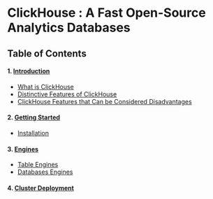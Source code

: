 # ClickHouse : A Fast Open-Source Analytics Databases
## Table of Contents
#### 1. [Introduction]()
- [What is ClickHouse]()
- [Distinctive Features of ClickHouse]()
- [ClickHouse Features that Can be Considered Disadvantages]()
#### 2. [Getting Started]()
- [Installation]()
#### 3. [Engines]()
- [Table Engines]()
- [Databases Engines]()
#### 4. [Cluster Deployment]()
